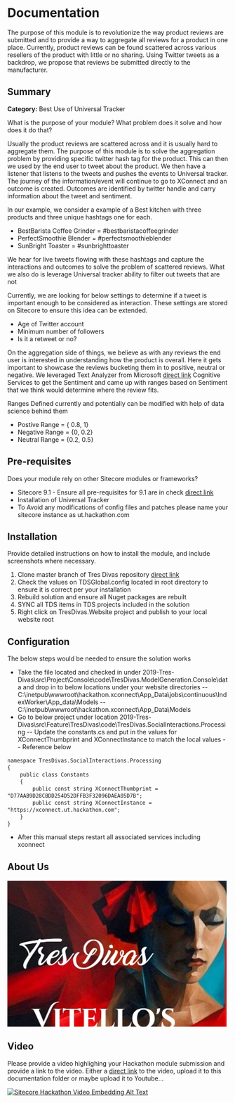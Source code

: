 # Documentation

The purpose of this module is to revolutionize the way product reviews are submitted and to provide a way to aggregate all reviews for a product in one place. Currently, product reviews can be found scattered across various resellers of the product with little or no sharing.
Using Twitter tweets as a backdrop, we propose that reviews be submitted directly to the manufacturer.

## Summary

**Category:** Best Use of Universal Tracker

What is the purpose of your module? What problem does it solve and how does it do that?

Usually the product reviews are scattered across and it is usually hard to aggregate them.  The purpose of this module is to solve the aggregation problem by providing specific twitter hash tag for the product.
This can then we used by the end user to tweet about the product.  We then have a listener that listens to the tweets and pushes the events to Universal tracker. 
The journey of the information/event will continue to go to XConnect and an outcome is created. Outcomes are identified by twitter handle and carry information about the tweet and sentiment. 

In our example, we consider a example of a Best kitchen with three products and three unique hashtags one for each. 

 - BestBarista Coffee Grinder = #bestbaristacoffeegrinder
 - PerfectSmoothie Blender = #perfectsmoothieblender
 - SunBright Toaster = #sunbrighttoaster

We hear for live tweets flowing with these hashtags and capture the interactions and outcomes to solve the problem of scattered reviews.
What we also do is leverage Universal tracker ability to filter out tweets that are not 

Currently, we are looking for below settings to determine if a tweet is important enough to be considered as interaction.  These settings are stored on Sitecore to ensure this idea can be extended.

- Age of Twitter account
- Minimum number of followers
- Is it a retweet or no?

On the aggregation side of things, we believe as with any reviews the end user is interested in understanding how the product is overall. 
Here it gets important to showcase the reviews bucketing them in to positive, neutral or negative.  We leveraged Text Analyzer from Microsoft [direct link](https://azure.microsoft.com/en-us/services/cognitive-services/text-analytics/) Cognitive Services to get the Sentiment and came up with ranges based on Sentiment that we think would determine where the review fits.

Ranges Defined currently and potentially can be modified with help of data science behind them


- Postive Range  = { 0.8, 1}
- Negative Range = {0, 0.2}
- Neutral Range = {0.2, 0.5}
         
         

## Pre-requisites

Does your module rely on other Sitecore modules or frameworks?

- Sitecore 9.1 - Ensure all pre-requisites for 9.1 are in check [direct link](https://dev.sitecore.net/Downloads/Sitecore_Experience_Platform/91/Sitecore_Experience_Platform_91_Initial_Release.aspx)
- Installation of Universal Tracker 
- To Avoid any modifications of config files and patches please name your sitecore instance as ut.hackathon.com


## Installation

Provide detailed instructions on how to install the module, and include screenshots where necessary.

1. Clone master branch of Tres Divas repository [direct link](https://github.com/Sitecore-Hackathon/2019-Tres-Divas.git)
2. Check the values on TDSGlobal.config located in root directory to ensure it is correct per your installation
3. Rebuild solution and ensure all Nuget packages are rebuilt
4. SYNC all TDS items in TDS projects included in the solution
5. Right click on TresDivas.Website project and publish to your local website root

## Configuration

The below steps would be needed to ensure the solution works 

- Take the file located and checked in under 2019-Tres-Divas\src\Project\Console\code\TresDivas.ModelGeneration.Console\data and drop in to below locations under your website directories
    --C:\inetpub\wwwroot\hackathon.xconnect\App_Data\jobs\continuous\IndexWorker\App_data\Models
    --C:\inetpub\wwwroot\hackathon.xconnect\App_Data\Models
- Go to below project under location 2019-Tres-Divas\src\Feature\TresDivas\code\TresDivas.SocialInteractions.Processing 
    -- Update the constants.cs and put in the values for XConnectThumbprint and XConnectInstance to match the local values
    -- Reference below
```
namespace TresDivas.SocialInteractions.Processing
{
    public class Constants
    {
        public const string XConnectThumbprint = "D77AAB9D28CBDD254D52DFFB3F32096DAEA05D7B";
        public const string XConnectInstance = "https://xconnect.ut.hackathon.com";
    }
}
```
- After this manual steps restart all associated services including xconnect

## About Us 


![TresDivas](images/TresDivas.jpg?raw=true "TresDivas Logo")


## Video

Please provide a video highlighing your Hackathon module submission and provide a link to the video. Either a [direct link](https://www.youtube.com/watch?v=EpNhxW4pNKk) to the video, upload it to this documentation folder or maybe upload it to Youtube...

[![Sitecore Hackathon Video Embedding Alt Text](https://img.youtube.com/vi/EpNhxW4pNKk/0.jpg)](https://www.youtube.com/watch?v=EpNhxW4pNKk)
